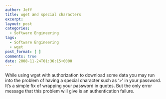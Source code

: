 ```yaml
---
author: Jeff
title: wget and special characters
excerpt:
layout: post
categories:
  - Software Engineering
tags:
  - Software Engineering
  - wget
post_format: [ ]
comments: true
date: 2008-11-24T01:36:15+0000
---
```

While using wget with authorization to download some data you may run into the problem of having a special character such as ‘>’ in your password. It’s a simple fix of wrapping your password in quotes. But the only error message that this problem will give is an authentication failure.
